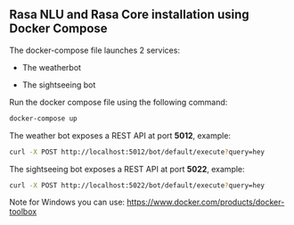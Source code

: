 ## Rasa NLU and Rasa Core installation using Docker Compose

The docker-compose file launches 2 services:

- The weatherbot

- The sightseeing bot

Run the docker compose file using the following command:
```bash
docker-compose up
```
The weather bot exposes a REST API at port **5012**, example:

```bash
curl -X POST http://localhost:5012/bot/default/execute?query=hey
```

The sightseeing bot exposes a REST API at port **5022**, example:

```bash
curl -X POST http://localhost:5022/bot/default/execute?query=hey
```

Note for Windows you can use: https://www.docker.com/products/docker-toolbox
